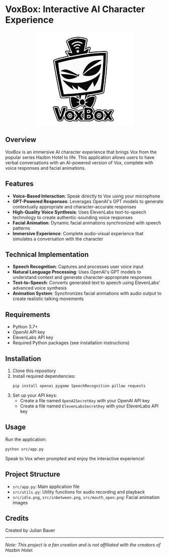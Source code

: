 # VoxBox: Interactive AI Character Experience

<p align="center">
  <img src="images/vox-logo.png" alt="Vox Logo" width="300">
</p>

## Overview

VoxBox is an immersive AI character experience that brings Vox from the popular series Hazbin Hotel to life. This application allows users to have verbal conversations with an AI-powered version of Vox, complete with voice responses and facial animations.

## Features

- **Voice-Based Interaction**: Speak directly to Vox using your microphone
- **GPT-Powered Responses**: Leverages OpenAI's GPT models to generate contextually appropriate and character-accurate responses
- **High-Quality Voice Synthesis**: Uses ElevenLabs text-to-speech technology to create authentic-sounding voice responses
- **Facial Animation**: Dynamic facial animations synchronized with speech patterns
- **Immersive Experience**: Complete audio-visual experience that simulates a conversation with the character

## Technical Implementation

- **Speech Recognition**: Captures and processes user voice input
- **Natural Language Processing**: Uses OpenAI's GPT models to understand context and generate character-appropriate responses
- **Text-to-Speech**: Converts generated text to speech using ElevenLabs' advanced voice synthesis
- **Animation System**: Synchronizes facial animations with audio output to create realistic talking movements

## Requirements

- Python 3.7+
- OpenAI API key
- ElevenLabs API key
- Required Python packages (see installation instructions)

## Installation

1. Clone this repository
2. Install required dependencies:
   ```
   pip install openai pygame SpeechRecognition pillow requests
   ```
3. Set up your API keys:
   - Create a file named `OpenAISecretKey` with your OpenAI API key
   - Create a file named `ElevenLabsSecretKey` with your ElevenLabs API key

## Usage

Run the application:
```
python src/app.py
```

Speak to Vox when prompted and enjoy the interactive experience!

## Project Structure

- `src/app.py`: Main application file
- `src/utils.py`: Utility functions for audio recording and playback
- `src/idle.png`, `src/inbetween.png`, `src/mouth_open.png`: Facial animation images

## Credits

Created by Julian Bauer

---

*Note: This project is a fan creation and is not affiliated with the creators of Hazbin Hotel.*
